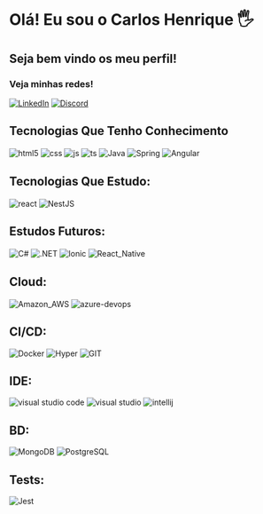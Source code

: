 # Olá! Eu sou o Carlos Henrique 🖐️

## Seja bem vindo os meu perfil! 

### Veja minhas redes!

[![LinkedIn](https://img.shields.io/badge/LinkedIn-0077B5?style=for-the-badge&logo=linkedin&logoColor=white)](https://www.linkedin.com/in/carloshenriquels/)
[![Discord](https://img.shields.io/badge/Discord-7289DA?style=for-the-badge&logo=discord&logoColor=white)](https://discord.gg/yBtaT2dTtr)

## Tecnologias Que Tenho Conhecimento
<div style="display: inline_block">
  <img align="center" alt="html5" src="https://img.shields.io/badge/HTML5-E34F26?style=for-the-badge&logo=html5&logoColor=white" />
  <img align="center" alt="css" src="https://img.shields.io/badge/CSS3-1572B6?style=for-the-badge&logo=css3&logoColor=white" />
  <img align="center" alt="js" src="https://img.shields.io/badge/JavaScript-F7DF1E?style=for-the-badge&logo=javascript&logoColor=black" />
  <img align="center" alt="ts" src="https://img.shields.io/badge/TypeScript-007ACC?style=for-the-badge&logo=typescript&logoColor=white" />
  <img align="center" alt="Java" src="https://img.shields.io/badge/Java-ED8B00?style=for-the-badge&logo=openjdk&logoColor=white" />
  <img align="center" alt="Spring" src="https://img.shields.io/badge/Spring-6DB33F?style=for-the-badge&logo=spring&logoColor=white" />
  <img align="center" alt="Angular" src="https://img.shields.io/badge/Angular-DD0031?style=for-the-badge&logo=angular&logoColor=white" />
</div>

## Tecnologias Que Estudo:
<div style="display: inline_block">
  <img align="center" alt="react" src="https://img.shields.io/badge/React-20232A?style=for-the-badge&logo=react&logoColor=61DAFB" />   
  <img align="center" alt="NestJS" src="https://img.shields.io/badge/NestJS-E0234E.svg?style=for-the-badge&logo=NestJS&logoColor=white" /> 
</div>

## Estudos Futuros:
<div style="display: inline_block">
  <img align="center" alt="C#" src="https://img.shields.io/badge/C%23-239120?style=for-the-badge&logo=c-sharp&logoColor=white" />
  <img align="center" alt=".NET" src="https://img.shields.io/badge/.NET-5C2D91?style=for-the-badge&logo=.net&logoColor=white" />     
  <img align="center" alt="Ionic" src="https://img.shields.io/badge/Ionic-3880FF?style=for-the-badge&logo=ionic&logoColor=white" />
  <img align="center" alt="React_Native" src="https://img.shields.io/badge/React_Native-20232A?style=for-the-badge&logo=react&logoColor=61DAFB" />  
</div>

## Cloud:
<div style="display: inline_block">
  <img align="center" alt="Amazon_AWS" src="https://img.shields.io/badge/Amazon%20AWS-232F3E.svg?style=for-the-badge&logo=Amazon-AWS&logoColor=white" />
  <img align="center" alt="azure-devops" src="https://img.shields.io/badge/Azure_DevOps-0078D7?style=for-the-badge&logo=azure-devops&logoColor=white" />     
</div>

## CI/CD:
<div style="display: inline_block">
  <img align="Netlify" alt="Docker" src="https://img.shields.io/badge/Docker-2496ED.svg?style=for-the-badge&logo=Docker&logoColor=white" />
  <img align="Vercel" alt="Hyper" src="https://img.shields.io/badge/Hyper-000000?style=for-the-badge&logo=hyper&logoColor=white" />     
  <img align="Vercel" alt="GIT" src="https://img.shields.io/badge/GIT-E44C30?style=for-the-badge&logo=git&logoColor=white" />     
</div>

## IDE:
<div style="display: inline_block">
  <img align="Netlify" alt="visual studio code" src="https://img.shields.io/badge/Visual_Studio-5C2D91?style=for-the-badge&logo=visual%20studio&logoColor=white" />  
  <img align="Netlify" alt="visual studio" src="https://img.shields.io/badge/Visual_Studio_Code-0078D4?style=for-the-badge&logo=visual%20studio%20code&logoColor=white" />  
  <img align="Netlify" alt="intellij" src="https://img.shields.io/badge/IntelliJ_IDEA-000000.svg?style=for-the-badge&logo=intellij-idea&logoColor=white" />  
</div>

## BD:
<div style="display: inline_block">
  <img align="Netlify" alt="MongoDB" src="https://img.shields.io/badge/MongoDB-4EA94B?style=for-the-badge&logo=mongodb&logoColor=white" />  
  <img align="Netlify" alt="PostgreSQL" src="https://img.shields.io/badge/PostgreSQL-316192?style=for-the-badge&logo=postgresql&logoColor=white" />  
</div>

## Tests:
<div style="display: inline_block">
  <img align="Netlify" alt="Jest" src="https://img.shields.io/badge/Jest-323330?style=for-the-badge&logo=Jest&logoColor=white" />  
</div>
